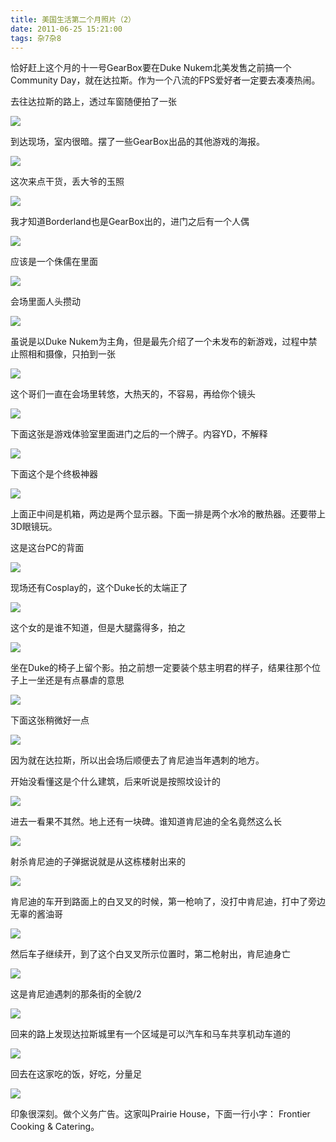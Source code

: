 ```yaml
---
title: 美国生活第二个月照片（2）
date: 2011-06-25 15:21:00
tags: 杂7杂8
---
```

恰好赶上这个月的十一号GearBox要在Duke Nukem北美发售之前搞一个Community
Day，就在达拉斯。作为一个八流的FPS爱好者一定要去凑凑热闹。

去往达拉斯的路上，透过车窗随便拍了一张


![](https://lh4.googleusercontent.com/-1VqeO_d57ds/TgFrm3e_nQI/AAAAAAAAAIw/q6ww0RkiFTE/s640/WP_000088.jpg)

到达现场，室内很暗。摆了一些GearBox出品的其他游戏的海报。


![](https://lh5.googleusercontent.com/-rWscQ7NkXew/TgFr8wc84_I/AAAAAAAAAI0/x0CitdBwSNY/s640/WP_000089.jpg)

这次来点干货，丢大爷的玉照


![](https://lh3.googleusercontent.com/-OFg0khfQX2k/TgFsZB7phyI/AAAAAAAAAI4/y8QeE_tF74o/s640/WP_000090.jpg)

我才知道Borderland也是GearBox出的，进门之后有一个人偶


![](https://lh6.googleusercontent.com/-Vs123ZTVUzs/TgFtnWJr7FI/AAAAAAAAAJQ/uctqlPREv3M/s640/WP_000095.jpg)

应该是一个侏儒在里面


![](https://lh3.googleusercontent.com/-JhpJxeToe0k/TgFuKyUOhTI/AAAAAAAAAJU/SSBpk8VuC_I/s512/WP_000096.jpg)

会场里面人头攒动


![](https://lh5.googleusercontent.com/-LH10KNJGfaA/TgFdeiJBWAI/AAAAAAAAAG4/d2Gvpgl_IBI/s640/IMG_6885.JPG)

虽说是以Duke Nukem为主角，但是最先介绍了一个未发布的新游戏，过程中禁止照相和摄像，只拍到一张


![](https://lh5.googleusercontent.com/-ULSzTrvNexo/TgFdi0zYd4I/AAAAAAAAAG8/iJRM2LJPNX0/s640/IMG_6888.JPG)

这个哥们一直在会场里转悠，大热天的，不容易，再给你个镜头


![](https://lh6.googleusercontent.com/-ORTWS_E9sPo/TgFvL0olKsI/AAAAAAAAAJg/VaxkaAf0HGc/s512/WP_000099.jpg)

下面这张是游戏体验室里面进门之后的一个牌子。内容YD，不解释


![](https://lh4.googleusercontent.com/-7s7oj2COlLU/TgFvsrmcR9I/AAAAAAAAAJw/U7rTb0unLVc/s512/WP_000103%252520%2525282%252529.jpg)

下面这个是个终极神器


![](https://lh5.googleusercontent.com/-VDAYajsTDrI/TgFdoJU31TI/AAAAAAAAAHA/cMPCqrfTtcE/s640/IMG_6892.JPG)

上面正中间是机箱，两边是两个显示器。下面一排是两个水冷的散热器。还要带上3D眼镜玩。

这是这台PC的背面


![](https://lh3.googleusercontent.com/-0RQDIdftxs0/TgFwY1Nar3I/AAAAAAAAAJ4/xLZOc87f3n8/s640/WP_000105%252520%2525282%252529.jpg)

现场还有Cosplay的，这个Duke长的太端正了


![](https://lh5.googleusercontent.com/-WlDYGy3LbDE/TgFxjAg_-PI/AAAAAAAAAKI/KL1_2NUjRbc/s512/WP_000109.jpg)

这个女的是谁不知道，但是大腿露得多，拍之


![](https://lh3.googleusercontent.com/-iysJNt71w3E/TgFx5GuFzhI/AAAAAAAAAKM/JDdqvGcdeMY/s512/WP_000110.jpg)

坐在Duke的椅子上留个影。拍之前想一定要装个慈主明君的样子，结果往那个位子上一坐还是有点暴虐的意思


![](https://lh3.googleusercontent.com/-LmOaAlI84uA/TgFdvgeHt1I/AAAAAAAAAHE/F0QVCfh-p4I/s512/IMG_6894.JPG)

下面这张稍微好一点


![](https://lh6.googleusercontent.com/-z2QF6fh8ovs/TgFd3BpMsGI/AAAAAAAAAHI/ajo3-TejjSg/s640/IMG_6895.JPG)

因为就在达拉斯，所以出会场后顺便去了肯尼迪当年遇刺的地方。

开始没看懂这是个什么建筑，后来听说是按照坟设计的


![](https://lh5.googleusercontent.com/--0PWoy5i-qw/TgF0LLLjYyI/AAAAAAAAAKU/8cFAfRBmqXg/s640/WP_000113.jpg)

进去一看果不其然。地上还有一块碑。谁知道肯尼迪的全名竟然这么长


![](https://lh3.googleusercontent.com/-ah3oQ0hbKpQ/TgFd820W6eI/AAAAAAAAAHM/OR8nOATiwqk/s640/IMG_6902.JPG)

射杀肯尼迪的子弹据说就是从这栋楼射出来的


![](https://lh3.googleusercontent.com/-wfEJKfu8NV4/TgF5nosb83I/AAAAAAAAAK0/-rIm3N2piRY/s512/WP_000119.jpg)

肯尼迪的车开到路面上的白叉叉的时候，第一枪响了，没打中肯尼迪，打中了旁边无辜的酱油哥


![](https://lh6.googleusercontent.com/-botleBrYVWg/TgF2kP1E0uI/AAAAAAAAAKg/fsLw_4vAtCA/s640/WP_000116.jpg)

然后车子继续开，到了这个白叉叉所示位置时，第二枪射出，肯尼迪身亡


![](https://lh4.googleusercontent.com/-cHcxN_e9of4/TgF3n_UDklI/AAAAAAAAAKk/7p4UVsa7G9A/s640/WP_000117%252520%2525282%252529.jpg)

这是肯尼迪遇刺的那条街的全貌/2


![](https://lh4.googleusercontent.com/-9ZvZktdUn_8/TgF4siNESmI/AAAAAAAAAKs/M9gQTlEYX_o/s640/WP_000118.jpg)

回来的路上发现达拉斯城里有一个区域是可以汽车和马车共享机动车道的


![](https://lh5.googleusercontent.com/-xWKWSOa9-Mk/TgF6iJX3qOI/AAAAAAAAAK4/vZeIF2TjGBc/s640/WP_000120.jpg)

回去在这家吃的饭，好吃，分量足


![](https://lh6.googleusercontent.com/--0tqzGOdXV0/TgF69CC4EHI/AAAAAAAAAK8/CQrIYJlojsM/s640/WP_000121.jpg)

印象很深刻。做个义务广告。这家叫Prairie House，下面一行小字： Frontier Cooking & Catering。



